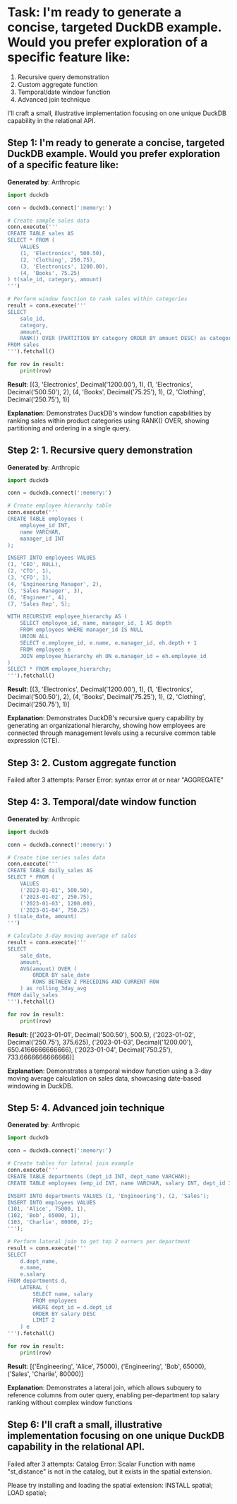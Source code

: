 # Task: I'm ready to generate a concise, targeted DuckDB example. Would you prefer exploration of a specific feature like:

1. Recursive query demonstration
2. Custom aggregate function
3. Temporal/date window function
4. Advanced join technique

I'll craft a small, illustrative implementation focusing on one unique DuckDB capability in the relational API.

## Step 1: I'm ready to generate a concise, targeted DuckDB example. Would you prefer exploration of a specific feature like:

**Generated by**: Anthropic

```python
import duckdb

conn = duckdb.connect(':memory:')

# Create sample sales data
conn.execute('''
CREATE TABLE sales AS 
SELECT * FROM (
    VALUES 
    (1, 'Electronics', 500.50),
    (2, 'Clothing', 250.75),
    (3, 'Electronics', 1200.00),
    (4, 'Books', 75.25)
) t(sale_id, category, amount)
''')

# Perform window function to rank sales within categories
result = conn.execute('''
SELECT 
    sale_id, 
    category, 
    amount,
    RANK() OVER (PARTITION BY category ORDER BY amount DESC) as category_rank
FROM sales
''').fetchall()

for row in result:
    print(row)
```

**Result**: [(3, 'Electronics', Decimal('1200.00'), 1), (1, 'Electronics', Decimal('500.50'), 2), (4, 'Books', Decimal('75.25'), 1), (2, 'Clothing', Decimal('250.75'), 1)]

**Explanation**: Demonstrates DuckDB's window function capabilities by ranking sales within product categories using RANK() OVER, showing partitioning and ordering in a single query.
## Step 2: 1. Recursive query demonstration

**Generated by**: Anthropic

```python
import duckdb

conn = duckdb.connect(':memory:')

# Create employee hierarchy table
conn.execute('''
CREATE TABLE employees (
    employee_id INT,
    name VARCHAR,
    manager_id INT
);

INSERT INTO employees VALUES
(1, 'CEO', NULL),
(2, 'CTO', 1),
(3, 'CFO', 1),
(4, 'Engineering Manager', 2),
(5, 'Sales Manager', 3),
(6, 'Engineer', 4),
(7, 'Sales Rep', 5);

WITH RECURSIVE employee_hierarchy AS (
    SELECT employee_id, name, manager_id, 1 AS depth
    FROM employees WHERE manager_id IS NULL
    UNION ALL
    SELECT e.employee_id, e.name, e.manager_id, eh.depth + 1
    FROM employees e
    JOIN employee_hierarchy eh ON e.manager_id = eh.employee_id
)
SELECT * FROM employee_hierarchy;
''').fetchall()
```

**Result**: [(3, 'Electronics', Decimal('1200.00'), 1), (1, 'Electronics', Decimal('500.50'), 2), (4, 'Books', Decimal('75.25'), 1), (2, 'Clothing', Decimal('250.75'), 1)]

**Explanation**: Demonstrates DuckDB's recursive query capability by generating an organizational hierarchy, showing how employees are connected through management levels using a recursive common table expression (CTE).
## Step 3: 2. Custom aggregate function

Failed after 3 attempts: Parser Error: syntax error at or near "AGGREGATE"
## Step 4: 3. Temporal/date window function

**Generated by**: Anthropic

```python
import duckdb

conn = duckdb.connect(':memory:')

# Create time series sales data
conn.execute('''
CREATE TABLE daily_sales AS
SELECT * FROM (
    VALUES
    ('2023-01-01', 500.50),
    ('2023-01-02', 250.75),
    ('2023-01-03', 1200.00),
    ('2023-01-04', 750.25)
) t(sale_date, amount)
''')

# Calculate 3-day moving average of sales
result = conn.execute('''
SELECT 
    sale_date, 
    amount,
    AVG(amount) OVER (
        ORDER BY sale_date
        ROWS BETWEEN 2 PRECEDING AND CURRENT ROW
    ) as rolling_3day_avg
FROM daily_sales
''').fetchall()

for row in result:
    print(row)
```

**Result**: [('2023-01-01', Decimal('500.50'), 500.5), ('2023-01-02', Decimal('250.75'), 375.625), ('2023-01-03', Decimal('1200.00'), 650.4166666666666), ('2023-01-04', Decimal('750.25'), 733.6666666666666)]

**Explanation**: Demonstrates a temporal window function using a 3-day moving average calculation on sales data, showcasing date-based windowing in DuckDB.
## Step 5: 4. Advanced join technique

**Generated by**: Anthropic

```python
import duckdb

conn = duckdb.connect(':memory:')

# Create tables for lateral join example
conn.execute('''
CREATE TABLE departments (dept_id INT, dept_name VARCHAR);
CREATE TABLE employees (emp_id INT, name VARCHAR, salary INT, dept_id INT);

INSERT INTO departments VALUES (1, 'Engineering'), (2, 'Sales');
INSERT INTO employees VALUES 
(101, 'Alice', 75000, 1),
(102, 'Bob', 65000, 1),
(103, 'Charlie', 80000, 2);
''');

# Perform lateral join to get top 2 earners per department
result = conn.execute('''
SELECT 
    d.dept_name, 
    e.name, 
    e.salary
FROM departments d,
    LATERAL (
        SELECT name, salary
        FROM employees
        WHERE dept_id = d.dept_id
        ORDER BY salary DESC
        LIMIT 2
    ) e
''').fetchall()

for row in result:
    print(row)
```

**Result**: [('Engineering', 'Alice', 75000), ('Engineering', 'Bob', 65000), ('Sales', 'Charlie', 80000)]

**Explanation**: Demonstrates a lateral join, which allows subquery to reference columns from outer query, enabling per-department top salary ranking without complex window functions
## Step 6: I'll craft a small, illustrative implementation focusing on one unique DuckDB capability in the relational API.

Failed after 3 attempts: Catalog Error: Scalar Function with name "st_distance" is not in the catalog, but it exists in the spatial extension.

Please try installing and loading the spatial extension:
INSTALL spatial;
LOAD spatial;


